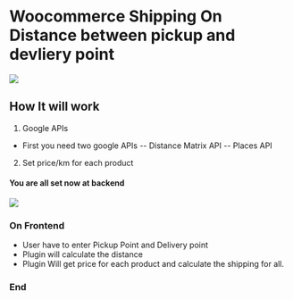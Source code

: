 # Woocommerce Shipping On Distance between pickup and devliery point

![](https://user-images.githubusercontent.com/2802893/199580658-372a23f0-7a3a-4694-88e0-ee06c67eb4a6.png)

## How It will work
1. Google APIs
- First you need two google APIs
-- Distance Matrix API
-- Places API

2. Set price/km for each product

#### You are all set now at backend

![](https://user-images.githubusercontent.com/2802893/199582080-4ee7e7c6-b475-4e8f-86e9-eb31e13cf786.png)


### On Frontend

- User have to enter Pickup Point and Delivery point 
- Plugin will calculate the distance
- Plugin Will get price for each product and calculate the shipping for all.

### End